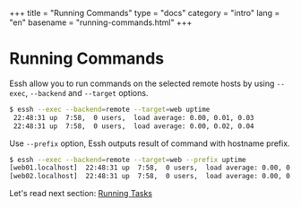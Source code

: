 +++
title = "Running Commands"
type = "docs"
category = "intro"
lang = "en"
basename = "running-commands.html"
+++

# Running Commands

Essh allow you to run commands on the selected remote hosts by using `--exec`, `--backend` and `--target` options.

~~~sh
$ essh --exec --backend=remote --target=web uptime
 22:48:31 up  7:58,  0 users,  load average: 0.00, 0.01, 0.03
 22:48:31 up  7:58,  0 users,  load average: 0.00, 0.02, 0.04
~~~

Use `--prefix` option, Essh outputs result of command with hostname prefix.

~~~sh
$ essh --exec --backend=remote --target=web --prefix uptime
[web01.localhost]  22:48:31 up  7:58,  0 users,  load average: 0.00, 0.01, 0.03
[web02.localhost]  22:48:31 up  7:58,  0 users,  load average: 0.00, 0.02, 0.04
~~~

Let's read next section: [Running Tasks](running-tasks.html)
